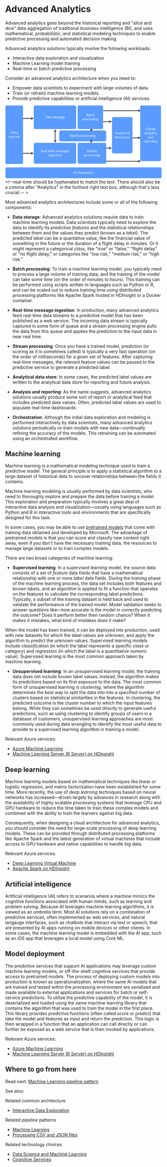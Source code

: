  # Advanced Analytics

Advanced analytics goes beyond the historical reporting and "slice and dice" <!--I made a comment in another doc about this being slang and that it should be replaced for ESL readers. Unfortunately, I'm not sure which doc that was, but it would be best if they matched.-->data aggregation of traditional business intelligence (BI), and uses mathematical, probabilistic, and statistical modeling techniques to enable predictive processing and automated decision making.

Advanced analytics solutions typically involve the following workloads:

* Interactive data exploration and visualization
* Machine Learning model training
* Real-time or batch predictive processing

Consider an advanced analytics architecture when you need to:

* Empower data scientists to experiment with large volumes of data.
* Train (or retrain) machine learning models.
* Provide predictive capabilities or artificial intelligence (AI) services.

![Overall data pipeline with Machine Learning diagram](./images/data-pipeline-ml.png) <!--real-time should be hyphenated to match the text. There should also be a comma after "Analytics" in the furthest right text box, although that's less crucial.-- >

Most advanced analytics architectures include some or all of the following components:

* **Data storage**: Advanced analytics solutions require data to train machine learning models. Data scientists typically need to explore the data to identify its predictive *features* and the statistical relationships between them and the values they predict (known as a *label*). The predicted label can be a quantative value, like the financial value of something in the future or the duration of a flight delay in minutes. Or it might represent a categorical *class*, like "true" or "false," "flight delay" or "no flight delay," or categories like "low risk," "medium risk," or "high risk."<!--MS style is to put the punctuation inside the quotation marks.-->

* **Batch processing**: To train a machine learning model, you typically need to process a large volume of training data, and the training of the model can take some time (on the order of minutes to hours). This training can be performed using scripts written in languages such as Python or R, and can be scaled out to reduce training time using distributed processing platforms like Apache Spark hosted in HDInsight or a Docker container.

* **Real-time message ingestion**: In production, many advanced analytics feed real-time data streams to a predictive model that has been published as a web service. The incoming data stream is typically captured in some form of queue and a stream processing engine pulls the data from this queue and applies the prediction to the input data in near real time.  

* **Stream processing**: Once you have a trained model, prediction (or scoring as it is sometimes called) is typically a very fast operation (on the order of milliseconds) for a given set of features.  After capturing real-time messages, the relevant feature values can be passed to the predictive service to generate a predicted label.

* **Analytical data store**: In some cases, the predicted label values are written to the analytical data store for reporting and future analysis.

* **Analysis and reporting**: As the name suggests, advanced analytics solutions usually produce some sort of report or analytical feed that includes predicted data values. Often, predicted label values are used to populate real-time dashboards.

* **Orchestration**: Although the initial data exploration and modeling is performed interactively by data scientists, many advanced analytics solutions periodically re-train models with new data&mdash;continually refining the accuracy of the models. This retraining can be automated using an orchestrated workflow.

## Machine learning
Machine learning is a mathematical modeling technique used to train a predictive model. The general principle is to apply a statistical algorithm to a large dataset of historical data to uncover relationships between the fields it contains.

Machine learning modeling is usually performed by data scientists, who need to thoroughly explore and prepare the data before training a model. This exploration and preparation typically involves a great deal of interactive data analysis and visualization&mdash;usually using languages such as Python and R in interactive tools and environments that are specifically designed for this task.

In some cases, you may be able to use [pretrained models](https://docs.microsoft.com/machine-learning-server/install/microsoftml-install-pretrained-models) that come with training data obtained and developed by Microsoft. The advantage of pretrained models is that you can score and classify new content right away, even if you don't have the necessary training data, the resources to manage large datasets or to train complex models.

There are two broad categories of machine learning:

* **Supervised learning**: In a supervised learning model, the source data consists of a set of *feature* data fields that have a mathematical relationship with one or more *label* data fields. During the *training* phase of the machine learning process, the data set includes both features and known labels, and an algorithm is applied to fit a function that operates on the features to calculate the corresponding label predictions. Typically, a subset of the training dataset is held back and used to validate the performance of the trained model. Model validation seeks to answer questions like&mdash;how accurate is the model in correctly predicting the outcome? Does it perform better then random chance? When it makes it mistakes, what kind of mistakes does it make? 

When the model has been trained, it can be deployed into production, used with new datasets for which the label values are unknown, and apply the algorithm to predict the unknown values. Supervised learning models include *classification* (in which the label represents a specific *class* or category) and *regression* (in which the label is a quantitative numeric value). Supervised learning is the most common approach taken by machine learning. 

* **Unsupervised learning**: In an unsupervised learning model, the training data does not include known label values. Instead, the algorithm makes its predictions based on its first exposure to the data. The most common form of unsupervised learning is *clustering*, where the algorithm determines the best way to split the data into into a specified number of clusters based on statistical similarities in the features. In clustering, the predicted outcome is the cluster number to which the input features belong. While they can sometimes be used directly to generate useful predictions, such as using clustering to identify groups of users in a database of customers, unsupervised learning approaches are most commonly used during data wrangling <!--slang again, the most common definition of wrangle is to fight or argue, so that could be confusing for an ESL reader, plus it rarely is used on MSDN. Not sure what would be the mose precise word to replace it with.--> to identify the most useful data to provide to a supervised learning algorithm in training a model.  

Relevant Azure services:

- [Azure Machine Learning](https://docs.microsoft.com/azure/machine-learning/)
- [Machine Learning Server (R Server) on HDInsight](https://docs.microsoft.com/azure/hdinsight/r-server/r-server-overview)

## Deep learning

Machine learning models based on mathematical techniques like linear or logistic regression, and matrix factorization have been established for some time. More recently, the use of *deep learning* techniques based on neural networks has increased&mdash;driven largely by advances in research along with the availability of highly scalable processing systems that leverage CPU and GPU hardware to reduce the time taken to train these complex models and combined with the ability to train the learners against big data. <!--This is quite a sentence. Could it end after "models" or is that last bit really necessary? Maybe it would be better to eliminate the emdash and break into two? Also, I removed "in this area" because that seems like a given.-->

Consequently, when designing a cloud architecture for advanced analytics, you should consider the need for large-scale processing of deep learning models. These can be provided through distributed processing platforms like Apache Spark and the latest generation of virtual machines that include access to GPU hardware and native capabilities to handle big data.

Relevant Azure services:

- [Deep Learning Virtual Machine](https://docs.microsoft.com/azure/machine-learning/data-science-virtual-machine/deep-learning-dsvm-overview)
- [Apache Spark on HDInsight](https://docs.microsoft.com/azure/hdinsight/spark/apache-spark-overview)

## Artificial intelligence

Artificial intelligence (AI) refers to scenarios where a machine mimics the cognitive functions associated with human minds, such as learning and problem solving. Because AI leverages machine learning algorithms, it is viewed as an umbrella term. Most AI solutions rely on a combination of predictive services, often implemented as web services, and natural langauge interfaces, such as chatbots that interact via text or speech, that are presented by AI apps running on mobile devices or other clients. In some cases, the machine learning model is embedded with the AI app, such as an iOS app that leverages a local model using Core ML.  

## Model deployment
The predictive services that support AI applications may leverage custom machine learning models, or off-the-shelf cognitive services that provide access to pretrained models. The process of deploying custom models into production is known as operationalization, where the same AI models that are trained and tested within the processing environment are serialized and made available to external applications and services for batch or self-service predictions. To utilize the predictive capability of the model, it is deserialized and loaded using the same machine learning library that contains the algorithm that was used to train the model in the first place. This library provides predictive functions (often called score or predict) that take the model and features as input and return the prediction. This logic is then wrapped in a function that an application can call directly or can further be exposed as a web service that is then invoked by applications. 


Relevant Azure services:

- [Azure Machine Learning](https://docs.microsoft.com/azure/machine-learning/)
- [Machine Learning Server (R Server) on HDInsight](https://docs.microsoft.com/azure/hdinsight/r-server/r-server-overview)

## Where to go from here

Read next: [Machine Learning pipeline pattern](../pipeline-patterns/machine-learning-at-scale.md)

See also:

Related common architecture
- [Interactive Data Exploration](../common-architectures/interactive-data-exploration.md)

Related pipeline patterns
- [Machine Learning](../pipeline-patterns/machine-learning-at-scale.md)
- [Processing CSV and JSON files](../pipeline-patterns/processing-csv-and-json-files.md)

Related technology choices
- [Data Science and Machine Learning](../technology-choices/data-science-and-machine-learning.md)
- [Cognitive Services](../technology-choices/cognitive-services.md)

